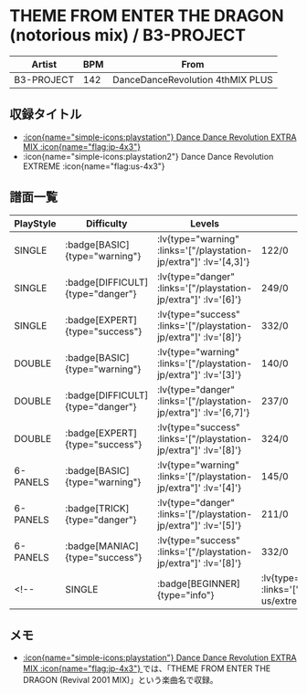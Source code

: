 # THEME FROM ENTER THE DRAGON (notorious mix) / B3-PROJECT

|Artist|BPM|From|
|------|---|----|
|B3-PROJECT|142|DanceDanceRevolution 4thMIX PLUS|

## 収録タイトル

- [ :icon{name="simple-icons:playstation"} Dance Dance Revolution EXTRA MIX :icon{name="flag:jp-4x3"} ](/playstation-jp/extra)
- :icon{name="simple-icons:playstation2"} Dance Dance Revolution EXTREME :icon{name="flag:us-4x3"}

## 譜面一覧

|PlayStyle|Difficulty|Levels|Notes|Movie|
|---------|----------|------|-----|-----|
|SINGLE| :badge[BASIC]{type="warning"} | :lv{type="warning" :links='["/playstation-jp/extra"]' :lv='[4,3]'} |122/0||
|SINGLE| :badge[DIFFICULT]{type="danger"} | :lv{type="danger" :links='["/playstation-jp/extra"]' :lv='[6]'} |249/0||
|SINGLE| :badge[EXPERT]{type="success"} | :lv{type="success" :links='["/playstation-jp/extra"]' :lv='[8]'} |332/0||
|DOUBLE| :badge[BASIC]{type="warning"} | :lv{type="warning" :links='["/playstation-jp/extra"]' :lv='[3]'} |140/0||
|DOUBLE| :badge[DIFFICULT]{type="danger"} | :lv{type="danger" :links='["/playstation-jp/extra"]' :lv='[6,7]'} |237/0||
|DOUBLE| :badge[EXPERT]{type="success"} | :lv{type="success" :links='["/playstation-jp/extra"]' :lv='[8]'} |324/0||
|6-PANELS| :badge[BASIC]{type="warning"} | :lv{type="warning" :links='["/playstation-jp/extra"]' :lv='[4]'} |145/0||
|6-PANELS| :badge[TRICK]{type="danger"} | :lv{type="danger" :links='["/playstation-jp/extra"]' :lv='[5]'} |211/0||
|6-PANELS| :badge[MANIAC]{type="success"} | :lv{type="success" :links='["/playstation-jp/extra"]' :lv='[8]'} |332/0||
<!-- |SINGLE| :badge[BEGINNER]{type="info"} | :lv{type="info" :links='["/playstation2-us/extreme"]' :lv='[1]'} |71/0|| -->

## メモ

- [ :icon{name="simple-icons:playstation"} Dance Dance Revolution EXTRA MIX :icon{name="flag:jp-4x3"} ](/playstation-jp/extra)では、「THEME FROM ENTER THE DRAGON (Revival 2001 MIX)」という楽曲名で収録。
